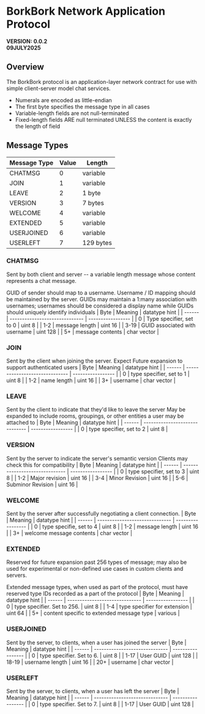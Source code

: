 # BorkBork Network Application Protocol
**VERSION: 0.0.2**\
**09JULY2025**

## Overview
The BorkBork protocol is an application-layer network contract for use with simple client-server model chat services.

* Numerals are encoded as little-endian
* The first byte specifies the message type in all cases
* Variable-length fields are not null-terminated
* Fixed-length fields ARE null terminated UNLESS the content is exactly the length of field

## Message Types

| Message Type | Value | Length |
| ------------ | ---- | ---------- |
| CHATMSG | 0 | variable |
| JOIN | 1 | variable |
| LEAVE | 2 | 1 byte |
| VERSION | 3 | 7 bytes |
| WELCOME | 4 | variable |
| EXTENDED | 5 | variable |
| USERJOINED | 6 | variable |
| USERLEFT | 7 | 129 bytes |

### CHATMSG
Sent by both client and server -- a variable length message whose content
represents a chat message.

GUID of sender should map to a username. Username / ID mapping should be maintained by the server.
GUIDs may maintain a 1:many association with usernames; usernames should be considered a display name
while GUIDs should uniquely identify individuals
| Byte | Meaning | datatype hint |
| ------ | ------------------------------ | ----------------- |
| 0 | Type specifier, set to 0 | uint 8 |
| 1-2 | message length | uint 16 |
| 3-19 | GUID associated with username  | uint 128 |
| 5+ | message contents | char vector |

### JOIN
Sent by the client when joining the server. Expect Future expansion to
support authenticated users
| Byte | Meaning | datatype hint |
| ------ | ------------------------------ | ----------------- |
| 0 | type specifier, set to 1 | uint 8 |
| 1-2 | name length | uint 16 |
| 3+ | username | char vector |

### LEAVE
Sent by the client to indicate that they'd like to leave the server
May be expanded to include rooms, groupings, or other entities a user may be attached to
| Byte | Meaning | datatype hint |
| ------ | ------------------------------ | ----------------- |
| 0 | type specifier, set to 2 | uint 8 |

### VERSION
Sent by the server to indicate the server's semantic version
Clients may check this for compatibility
| Byte | Meaning | datatype hint |
| ------ | ------------------------------ | ----------------- |
| 0 | type specifier, set to 3 | uint 8 |
| 1-2 | Major revision | uint 16 |
| 3-4 | Minor Revision | uint 16 |
| 5-6 | Subminor Revision | uint 16 |

### WELCOME
Sent by the server after successfully negotiating a client connection.
| Byte | Meaning | datatype hint |
| ------ | ------------------------------ | ----------------- |
| 0 | type specifie, set to 4 | uint 8 |
| 1-2 | message length | uint 16 |
| 3+ | welcome message contents | char vector |

### EXTENDED
Reserved for future expansion past 256 types of message; may also be used for
experimental or non-defined use cases in custom clients and servers.

Extended message types, when used as part of the protocol, must have reserved type IDs
recorded as a part of the protocol
| Byte | Meaning | datatype hint |
| ------ | ------------------------------ | ----------------- |
| 0 | type specifier. Set to 256. | uint 8 |
| 1-4 | type specifier for extension | uint 64 |
| 5+ | content specific to extended message type | various |

### USERJOINED
Sent by the server, to clients, when a user has joined the server
| Byte | Meaning | datatype hint |
| ------ | ------------------------------ | ----------------- |
| 0 | type specifier. Set to 6. | uint 8 |
| 1-17 | User GUID | uint 128 |
| 18-19 | username length | uint 16 |
| 20+ | username | char vector |

### USERLEFT
Sent by the server, to clients, when a user has left the server
| Byte | Meaning | datatype hint |
| ------ | ------------------------------ | ----------------- |
| 0 | type specifier. Set to 7. | uint 8 |
| 1-17 | User GUID | uint 128 |

